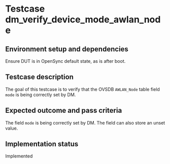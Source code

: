 # Testcase dm_verify_device_mode_awlan_node

## Environment setup and dependencies

Ensure DUT is in OpenSync default state, as is after boot.

## Testcase description

The goal of this testcase is to verify that the OVSDB `AWLAN_Node` table field `mode` is being correctly set by DM.

## Expected outcome and pass criteria

The field `mode` is being correctly set by DM. The field can also store an unset value.

## Implementation status

Implemented
